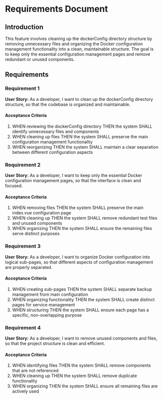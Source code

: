 # Requirements Document

## Introduction

This feature involves cleaning up the dockerConfig directory structure by removing unnecessary files and organizing the Docker configuration management functionality into a clean, maintainable structure. The goal is to keep only the essential configuration management pages and remove redundant or unused components.

## Requirements

### Requirement 1

**User Story:** As a developer, I want to clean up the dockerConfig directory structure, so that the codebase is organized and maintainable.

#### Acceptance Criteria

1. WHEN reviewing the dockerConfig directory THEN the system SHALL identify unnecessary files and components
2. WHEN cleaning up files THEN the system SHALL preserve the main configuration management functionality
3. WHEN reorganizing THEN the system SHALL maintain a clear separation between different configuration aspects

### Requirement 2

**User Story:** As a developer, I want to keep only the essential Docker configuration management pages, so that the interface is clean and focused.

#### Acceptance Criteria

1. WHEN removing files THEN the system SHALL preserve the main index.vue configuration page
2. WHEN cleaning up THEN the system SHALL remove redundant test files and unused components
3. WHEN organizing THEN the system SHALL ensure the remaining files serve distinct purposes

### Requirement 3

**User Story:** As a developer, I want to organize Docker configuration into logical sub-pages, so that different aspects of configuration management are properly separated.

#### Acceptance Criteria

1. WHEN creating sub-pages THEN the system SHALL separate backup management from main configuration
2. WHEN organizing functionality THEN the system SHALL create distinct pages for service management
3. WHEN structuring THEN the system SHALL ensure each page has a specific, non-overlapping purpose

### Requirement 4

**User Story:** As a developer, I want to remove unused components and files, so that the project structure is clean and efficient.

#### Acceptance Criteria

1. WHEN identifying files THEN the system SHALL remove components that are not referenced
2. WHEN cleaning up THEN the system SHALL remove duplicate functionality
3. WHEN organizing THEN the system SHALL ensure all remaining files are actively used